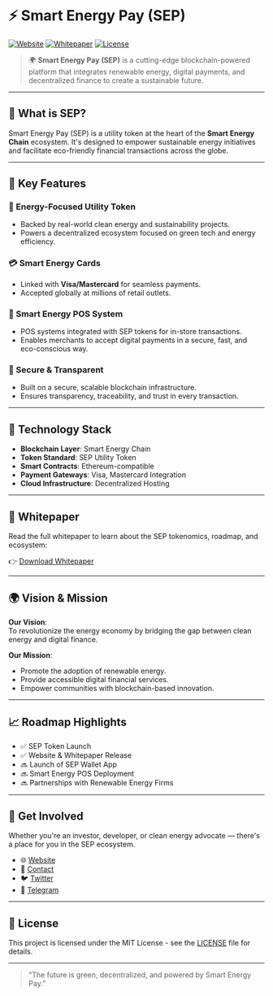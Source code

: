 # ⚡ Smart Energy Pay (SEP)

[![Website](https://img.shields.io/badge/Website-smartenergypayment.com-brightgreen)](https://smartenergypayment.com/)
[![Whitepaper](https://img.shields.io/badge/Whitepaper-Download-blue)](https://smartenergypayment.com/whitepaper)
[![License](https://img.shields.io/badge/License-MIT-yellow.svg)](LICENSE)

> 🌍 **Smart Energy Pay (SEP)** is a cutting-edge blockchain-powered platform that integrates renewable energy, digital payments, and decentralized finance to create a sustainable future.

---

## 🔗 What is SEP?

Smart Energy Pay (SEP) is a utility token at the heart of the **Smart Energy Chain** ecosystem. It's designed to empower sustainable energy initiatives and facilitate eco-friendly financial transactions across the globe.

---

## 🚀 Key Features

### 🌱 Energy-Focused Utility Token
- Backed by real-world clean energy and sustainability projects.
- Powers a decentralized ecosystem focused on green tech and energy efficiency.

### 💳 Smart Energy Cards
- Linked with **Visa/Mastercard** for seamless payments.
- Accepted globally at millions of retail outlets.

### 🏪 Smart Energy POS System
- POS systems integrated with SEP tokens for in-store transactions.
- Enables merchants to accept digital payments in a secure, fast, and eco-conscious way.

### 🔐 Secure & Transparent
- Built on a secure, scalable blockchain infrastructure.
- Ensures transparency, traceability, and trust in every transaction.

---

## 🧠 Technology Stack

- **Blockchain Layer**: Smart Energy Chain
- **Token Standard**: SEP Utility Token
- **Smart Contracts**: Ethereum-compatible
- **Payment Gateways**: Visa, Mastercard Integration
- **Cloud Infrastructure**: Decentralized Hosting

---

## 📄 Whitepaper

Read the full whitepaper to learn about the SEP tokenomics, roadmap, and ecosystem:

👉 [Download Whitepaper](https://smartenergypayment.com/whitepaper)

---

## 🌍 Vision & Mission

**Our Vision**:  
To revolutionize the energy economy by bridging the gap between clean energy and digital finance.

**Our Mission**:  
- Promote the adoption of renewable energy.
- Provide accessible digital financial services.
- Empower communities with blockchain-based innovation.

---

## 📈 Roadmap Highlights

- ✅ SEP Token Launch  
- ✅ Website & Whitepaper Release  
- 🔜 Launch of SEP Wallet App  
- 🔜 Smart Energy POS Deployment  
- 🔜 Partnerships with Renewable Energy Firms  

---

## 🤝 Get Involved

Whether you're an investor, developer, or clean energy advocate — there's a place for you in the SEP ecosystem.

- 🌐 [Website](https://smartenergypayment.com/)
- 📧 [Contact](mailto:support@smartenergypayment.com)
- 🐦 [Twitter](https://twitter.com/)
- 📢 [Telegram](https://t.me/)

---

## 📜 License

This project is licensed under the MIT License - see the [LICENSE](LICENSE) file for details.

---

> “The future is green, decentralized, and powered by Smart Energy Pay.”

